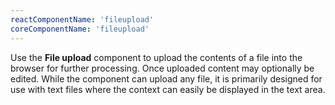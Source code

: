 ```yaml
---
reactComponentName: 'fileupload'
coreComponentName: 'fileupload'
---
```

Use the **File upload** component to upload the contents of a file into the browser for further processing. Once uploaded content may optionally be edited. While the component can upload any file, it is primarily designed for use with text files where the context can easily be displayed in the text area.
